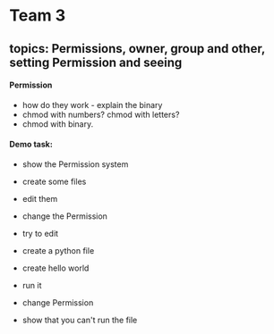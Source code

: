 # Team 3
## topics: Permissions, owner, group and other, setting Permission and seeing

#### Permission
  - how do they work - explain the binary
  - chmod with numbers? chmod with letters?
  - chmod with binary.

#### Demo task:
- show the Permission system
- create some files
- edit them
- change the Permission
- try to edit

- create a python file
- create hello world
- run it
- change Permission
- show that you can't run the file
